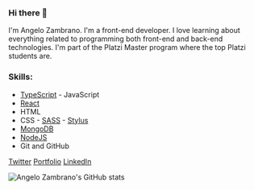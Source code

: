 ### Hi there 👋

I'm Angelo Zambrano. I'm a front-end developer. I love learning about everything related to programming both front-end and back-end technologies. I'm part of the Platzi Master program where the top Platzi students are.

### Skills:
-   [TypeScript](https://www.typescriptlang.org/) - JavaScript
-   [React](https://reactjs.org/)
-   HTML
-   CSS - [SASS](https://sass-lang.com/) - [Stylus](https://stylus-lang.com/)
-   [MongoDB](https://www.mongodb.com/)
-   [NodeJS](https://nodejs.org/en/)
-   Git and GitHub

[Twitter](https://www.twitter.com/angelozdev)
[Portfolio](https://portfolio.angelozdev.vercel.app/)
[LinkedIn](https://www.linkedin.com/in/angelozdev/)


![Angelo Zambrano's GitHub stats](https://github-readme-stats.vercel.app/api?username=angelozdev&show_icons=true)
